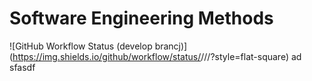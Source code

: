 # Software Engineering Methods
![GitHub Workflow Status (develop brancj)](https://img.shields.io/github/workflow/status/<DavidUrracaOrdiz>/<sem>/<action name taken from main.yml>/<branch>?style=flat-square)
ad
sfasdf
